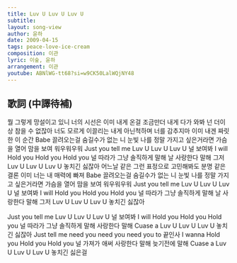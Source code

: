 ```yaml
---
title: Luv U Luv U Luv U
subtitle:
layout: song-view
author: 윤하
date: 2009-04-15
tags: peace-love-ice-cream
composition: 이관
lyric: 이숲, 윤하
arrangement: 이관
youtube: ABNlWG-tt68?si=w9CK50LalWQjNY48
---
```


## 歌詞 (中譯待補)

뭘 그렇게 망설이고 있니
너의 시선은 이미 내게 온걸
조금만더 내게 다가 와봐
넌 더이상 참을 수 없잖아
너도 모르게 이끌리는 내게
아닌척하며 너를 감추지마
이미 내겐 짜릿한 이 순간 Babe
끌려오는걸 숨길수가 없는 니 눈빛
나를 정말 가지고 싶은거라면
가슴을 열어 맘을 보여 워우워우워
Just you tell me
Luv U Luv U Luv U 널 보여봐
I will Hold you Hold you Hold you
널 따라가
그냥 솔직하게 말해
날 사랑한다 말해
그저 Luv U Luv U Luv U
놓치긴 싫잖아
어느날 같은 그런 표정으로
고민해봐도 분명 같은 결론
이미 너는 내 매력에 빠져 Babe
끌려오는걸 숨길수가 없는 니 눈빛
나를 정말 가지고 싶은거라면
가슴을 열어 맘을 보여 워우워우워
Just you tell me
Luv U Luv U Luv U 널 보여봐
I will Hold you Hold you Hold you
널 따라가
그냥 솔직하게 말해
날 사랑한다 말해
그저 Luv U Luv U Luv U
놓치긴 싫잖아

Just you tell me
Luv U Luv U Luv U 널 보여봐
I will Hold you Hold you Hold you
널 따라가
그냥 솔직하게 말해
사랑한다 말해
Cuase a Luv U Luv U Luv U
놓치긴 싫잖아
Just tell me
need you need you need you to 끝인사
I wanna Hold you Hold you Hold you
널 가져가
애써 사랑한다 말해 늦기전에 말해
Cuase a Luv U Luv U Luv U
놓치긴 싫은걸
